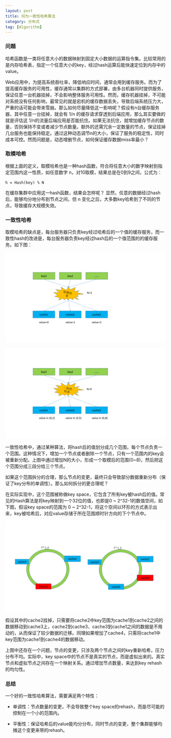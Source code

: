 ```yaml
---
layout: post
title: 何为一致性哈希算法 
category: 分布式
tag: [Algorithm]
---
```


### 问题

哈希函数是一类将任意大小的数据映射到固定大小数据的运算指令集。比较常用的是内存哈希表，指定一个任意大小的key，经过hash运算后能快速定位到内存中的value。

Web应用中，为提高系统吞吐率，降低响应时间，通常会用到缓存服务。而为了提高缓存服务的可用性，缓存通常以集群的方式部署，由多台机器同时提供服务，保证任意一台机器挂掉，不会影响整体服务可用性。然而，缓存机器挂掉，不可能对系统没有任何影响，最常见的就是宕机的缓存数据丢失，导致后端系统压力大，严重的话可能会带来雪崩。那么如何尽量降低这一影响呢？假设有n台缓存服务器，其中任意一台挂掉，就会有 1/n 的缓存请求穿透到后端应用，那么其实要做的就是评估这 1/n的流量后端应用是否能抗住。如果无法抗住，就增加缓存节点的数量，否则保持不变或者减少节点数量。额外的还需冗余一定数量的节点，保证挂掉几台服务也能保持稳定。通过这种动态调节n的大小，保证了服务的稳定性，同时成本可控。然而问题是，动态增删节点，如何保证缓存数据miss率最小？

### 取模哈希
根据上面的定义，取模哈希也是一种hash函数，符合将任意大小的数字映射到指定范围内这一性质，如任意数字 n，对10取模，结果总是在0到9之间，公式为：

	h = Hash(key) % N

在缓存集群中应用这一hash函数，结果会怎样呢？
显然，任意的数据经过hash后，能够均分地分布到节点之间，但 n 变化之后，大多数key哈希到了不同的节点，导致缓存大规模失效。

### 一致性哈希
取模哈希的缺点是，每台服务器只负责key经过哈希后的一个值的缓存服务，而一致性hash的改进是，每台服务器负责key经过hash后的一个值范围的的缓存服务。如下图：

![mod_hash](/assets/images/mod_hash.png)

![consistent_hash](/assets/images/consistent_hash.png)

一致性哈希中，通过某种算法，将hash后的值划分成几个范围，每个节点负责一个范围。这种情况下，增加一个节点或者删除一个节点，只有一个范围内的key会被重新分配。上图中通过增加N的大小，形成一个取模后的范围(0~8)，然后把这个范围分成三段分给三个节点。

如果这个范围拆分的合理，那么节点的变更，最终只会导致部分数据重新分布（保证了key分布的单调性）。那么如何拆分的更合理呢？

在实际实现中，这个范围被称做key space，它包含了所有key被hash后的值。常见的Hash算法是将key映射到一个32位的值，也即是0 ~ 2^32-1的数值空间，如下图，假设key space的范围为 0 ~ 2^32-1，将这个空间以环形的方式表示出来，key被哈希后，对应value存储于所在范围顺时针方向的下个节点中。

![consistent_hash](/assets/images/consistent_hash1.jpg)

假设其中的cache2挂掉，只需要将cache2中key范围为cache1到cache2之间的数据移动到cache3上，cache2到cache3、cache3到cache1之间的数据是不用动的，从而保证了较少数据的迁移。同理如果增加了cache4，只需将cache1中key范围为cache1到cache4的数据移动。

上图中还存在一个问题，节点的变更，只涉及两个节点之间的key重新哈希，压力分布不均。实际中，key space中的节点不是真实的节点，而是虚拟出来的。真实节点和虚拟节点之间存在一个映射关系。通过增加节点数量，来达到key rehash的均匀性。

### 总结
一个好的一致性哈希算法，需要满足两个特性：

* 单调性：节点数量的变更，不会导致整个key space的rehash，而是尽可能的控制在一个小的范围内。

* 平衡性：保证哈希后的value能均分分布，同时节点的变更，整个集群能够均摊这个变更来带的rehash。
